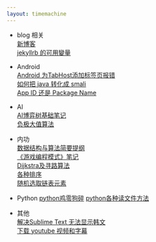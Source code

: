 ```yaml
---
layout: timemachine
---
```

 * blog 相关  
[新博客](../sample/2017/04/06/new-blog)  
[jekyllrb 的可用變量](../jekyllrb/2017/04/06/jekyllrb-variables)  

 * Android  
[Android 为TabHost添加标签页报错](../android/2017/04/07/android-tabhost-error)  
[如何把 java 转化成 smali](../android/2017/04/12/java-to-smali)  
[App ID 还是 Package Name](../android/2018/03/13/app-id)  

 * AI  
[AI博弈树基础笔记](../ai/2017/04/11/ai-basement)  
[负极大值算法](../ai/2017/04/24/negamax)  

 * 内功  
[数据结构与算法简要提纲](../internal-strength/2017/04/18/data-structures-brief)  
[《游戏编程模式》笔记](../internal-strength/2017/04/20/game-programming-patterns)  
[Dijkstra及寻路算法](../internal-strength/2017/04/26/dijkstra_algorithm)  
[各种排序](../internal-strength/2018/02/07/sorting-algorithms)   
[随机选取链表元素](../internal-strength/2022/01/17/random-in-linkedlist)  

 * Python
 [python鸡零狗碎](../python/2018/02/01/python-tips)
 [python各种读文件方法](../python/2018/03/16/python-read-lines)

 * 其他  
[解决Sublime Text 无法显示韩文](../others/2017/08/29/sublime)  
[下载 youtube 视频和字幕](../others/2018/08/28/download-youtube)  
